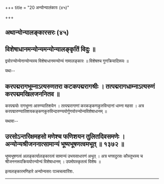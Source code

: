 +++
title = "20 अन्योन्यालंकारः (४५)"

+++


## अथान्योन्यालङ्कारसरः (४५)

## विशेषाधानमन्योन्यमन्योन्यालङ्कृतिं विदुः ॥

द्वयोरन्योन्येनान्योन्यस्य विशेषाधानमन्योन्यं नामालङ्कारः ॥ विशेषश्च
गुणक्रियादिरूपः ॥

यथा--



## करपद्मरागभूम्नाऽत्यरुणतरा कटकपद्मरागश्रीः । तत्पद्मरागधाम्नाऽत्यरुणं करपद्ममखिलजननितव ॥

करपद्मयोः रागभूम्ना आरुण्यातिशयेन । तत्पद्मरागाणां करकङ्कणकुरुविन्दानां
धाम्ना महसा । अत्र
करपद्मारुण्यातिशयकङ्कणकुरुविन्दारुण्ययोर्गुणयोरन्योन्यविशेषाधानम् ॥

यथावा--



## उरसोऽन्तरिक्षमहसो मणेश्च फणिशयन तुलितदिवसमणेः । अन्योन्यश्रीजननात्सामान्यं भूष्यभूषणत्वमभूत् ॥ १३७२ ॥

भूष्यभूषणत्वं अलङ्कार्यालङ्कारत्वं सामान्यं उभयसाधारणं अभूत् । अत्र
भगवदुरसः कौस्तुभस्य च श्रीजननरूपक्रिययोरन्योन्यं विशेषाधानम् ।
उपमोपस्कृतत्वं विशेषः ॥

इत्यलङ्कारमणिहारे अन्योन्यसरः पञ्चचत्वारिंशः.


_________



